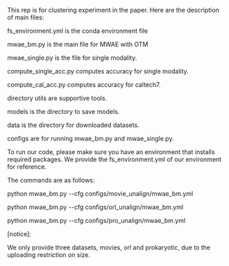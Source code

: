 
<!-- description -->
This rep is for clustering experiment in the paper. Here are the description of main files:

fs_environment.yml is the conda  environment file 

mwae_bm.py is the main file for MWAE with OTM

mwae_single.py is the file for single modality.

compute_single_acc.py computes accuracy for single modality.

compute_cal_acc.py computes accuracy for caltech7.

<!-- directory -->

directory utils are supportive tools.

models is the directory to save models.

data is the directory for downloaded datasets.

configs are for running mwae_bm.py and mwae_single.py.

<!-- Run the multimodal clustering method -->
To run our code, please make sure you have an environment that installs required packages. We provide the fs_environment.yml of our environment for reference.

The commands are as follows:

python mwae_bm.py --cfg configs/movie_unalign/mwae_bm.yml

python mwae_bm.py --cfg configs/orl_unalign/mwae_bm.yml

python mwae_bm.py --cfg configs/pro_unalign/mwae_bm.yml


<!-- dataset -->

[notice]:

We only provide three datasets, movies, orl and prokaryotic, due to the uploading restriction on size. 
